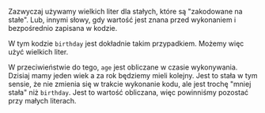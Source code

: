 Zazwyczaj używamy wielkich liter dla stałych, które są "zakodowane na stałe". Lub, innymi słowy, gdy wartość jest znana przed wykonaniem i bezpośrednio zapisana w kodzie.

W tym kodzie `birthday` jest dokładnie takim przypadkiem. Możemy więc użyć wielkich liter.

W przeciwieństwie do tego, `age` jest obliczane w czasie wykonywania. Dzisiaj mamy jeden wiek a za rok będziemy mieli kolejny. Jest to stała w tym sensie, że nie zmienia się w trakcie wykonanie kodu, ale jest trochę "mniej stała" niż `birthday`. Jest to wartość obliczana, więc powinniśmy pozostać przy małych literach.